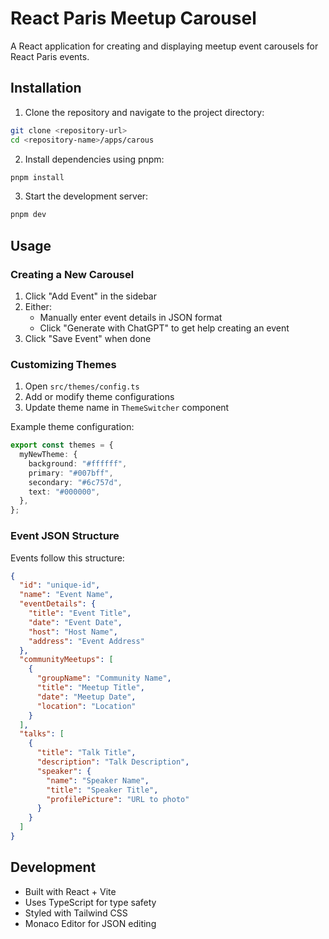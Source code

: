 # React Paris Meetup Carousel

A React application for creating and displaying meetup event carousels for React Paris events.

## Installation

1. Clone the repository and navigate to the project directory:

```bash
git clone <repository-url>
cd <repository-name>/apps/carous
```

2. Install dependencies using pnpm:

```bash
pnpm install
```

3. Start the development server:

```bash
pnpm dev
```

## Usage

### Creating a New Carousel

1. Click "Add Event" in the sidebar
2. Either:
   - Manually enter event details in JSON format
   - Click "Generate with ChatGPT" to get help creating an event
3. Click "Save Event" when done

### Customizing Themes

1. Open `src/themes/config.ts`
2. Add or modify theme configurations
3. Update theme name in `ThemeSwitcher` component

Example theme configuration:

```typescript
export const themes = {
  myNewTheme: {
    background: "#ffffff",
    primary: "#007bff",
    secondary: "#6c757d",
    text: "#000000",
  },
};
```

### Event JSON Structure

Events follow this structure:

```json
{
  "id": "unique-id",
  "name": "Event Name",
  "eventDetails": {
    "title": "Event Title",
    "date": "Event Date",
    "host": "Host Name",
    "address": "Event Address"
  },
  "communityMeetups": [
    {
      "groupName": "Community Name",
      "title": "Meetup Title",
      "date": "Meetup Date",
      "location": "Location"
    }
  ],
  "talks": [
    {
      "title": "Talk Title",
      "description": "Talk Description",
      "speaker": {
        "name": "Speaker Name",
        "title": "Speaker Title",
        "profilePicture": "URL to photo"
      }
    }
  ]
}
```

## Development

- Built with React + Vite
- Uses TypeScript for type safety
- Styled with Tailwind CSS
- Monaco Editor for JSON editing
